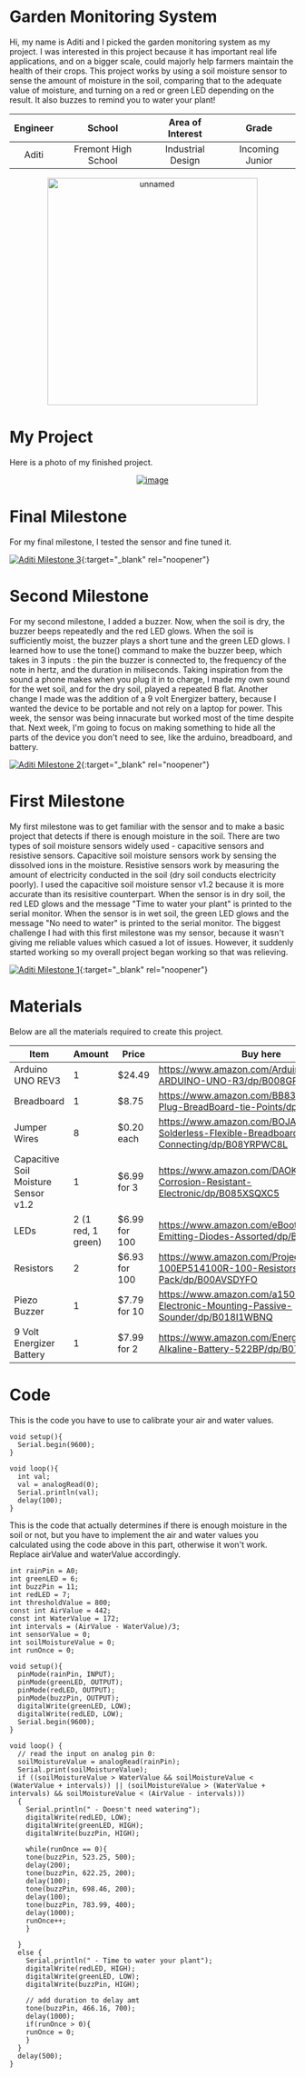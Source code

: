 ﻿# Garden Monitoring System
Hi, my name is Aditi and I picked the garden monitoring system as my project. I was interested in this project because it has important real life applications, and on a bigger scale, could majorly help farmers maintain the health of their crops. This project works by using a soil moisture sensor to sense the amount of moisture in the soil, comparing that to the adequate value of moisture, and turning on a red or green LED depending on the result. It also buzzes to remind you to water your plant!

| **Engineer** | **School** | **Area of Interest** | **Grade** |
|:--:|:--:|:--:|:--:|
| Aditi | Fremont High School | Industrial Design | Incoming Junior | 

<p align ="center">
<a href="https://ibb.co/W5VkLBw"><img src="https://i.ibb.co/c3Y6j2H/unnamed.jpg" alt="unnamed" border="0" height="400" width="370"></a>
</p>

# My Project
Here is a photo of my finished project. 

<p align="center">
<a href="https://ibb.co/Ptnw4rZ"><img src="https://i.ibb.co/M94MpgD/image.jpg" alt="image" border="0"></a>
</p>

# Final Milestone
For my final milestone, I tested the sensor and fine tuned it. 

[![Aditi Milestone 3](https://res.cloudinary.com/marcomontalbano/image/upload/v1660238516/video_to_markdown/images/youtube--1IBvHLctiQA-c05b58ac6eb4c4700831b2b3070cd403.jpg)](https://youtu.be/1IBvHLctiQA "Aditi Milestone 3"){:target="_blank" rel="noopener"}

# Second Milestone
For my second milestone, I added a buzzer. Now, when the soil is dry, the buzzer beeps repeatedly and the red LED glows. When the soil is sufficiently moist, the buzzer plays a short tune and the green LED glows. I learned how to use the tone() command to make the buzzer beep, which takes in 3 inputs : the pin the buzzer is connected to, the frequency of the note in hertz, and the duration in miliseconds. Taking inspiration from the sound a phone makes when you plug it in to charge, I made my own sound for the wet soil, and for the dry soil, played a repeated B flat. Another change I made was the addition of a 9 volt Energizer battery, because I wanted the device to be portable and not rely on a laptop for power. This week, the sensor was being innacurate but worked most of the time despite that. Next week, I'm going to focus on making something to hide all the parts of the device you don't need to see, like the arduino, breadboard, and battery. 

[![Aditi Milestone 2](https://res.cloudinary.com/marcomontalbano/image/upload/v1659643684/video_to_markdown/images/youtube--ewLE1gIv9vw-c05b58ac6eb4c4700831b2b3070cd403.jpg)](https://youtu.be/ewLE1gIv9vw "Aditi Milestone 2"){:target="_blank" rel="noopener"}

# First Milestone

My first milestone was to get familiar with the sensor and to make a basic project that detects if there is enough moisture in the soil. There are two types of soil moisture sensors widely used - capacitive sensors and resistive sensors. Capacitive soil moisture sensors work by sensing the dissolved ions in the moisture. Resistive sensors work by measuring the amount of electricity conducted in the soil (dry soil conducts electricity poorly). I used the capacitive soil moisture sensor v1.2 because it is more accurate than its resisitive counterpart. When the sensor is in dry soil, the red LED glows and the message "Time to water your plant" is printed to the serial monitor. When the sensor is in wet soil, the green LED glows and the message "No need to water" is printed to the serial monitor. The biggest challenge I had with this first milestone was my sensor, because it wasn't giving me reliable values which casued a lot of issues. However, it suddenly started working so my overall project began working so that was relieving. 

[![Aditi Milestone 1](https://res.cloudinary.com/marcomontalbano/image/upload/v1659123103/video_to_markdown/images/youtube--0P7yvY682BA-c05b58ac6eb4c4700831b2b3070cd403.jpg)](https://youtu.be/0P7yvY682BA "Aditi Iyer Milestone 1"){:target="_blank" rel="noopener"}

# Materials
Below are all the materials required to create this project.

| Item | Amount | Price | Buy here |
| ------------- | ------------- | ------------- | ------------- |
| Arduino UNO REV3  | 1  | $24.49  | https://www.amazon.com/Arduino-A000066-ARDUINO-UNO-R3/dp/B008GRTSV6  |
| Breadboard  | 1  | $8.75  | https://www.amazon.com/BB830-Solderless-Plug-BreadBoard-tie-Points/dp/B0040Z4QN8  |
| Jumper Wires  | 8  | $0.20 each  | https://www.amazon.com/BOJACK-Solderless-Flexible-Breadboard-Connecting/dp/B08YRPWC8L  |
| Capacitive Soil Moisture Sensor v1.2  | 1  | $6.99 for 3  | https://www.amazon.com/DAOKI-Capacitive-Corrosion-Resistant-Electronic/dp/B085XSQXC5 |
| LEDs  | 2 (1 red, 1 green)  | $6.99 for 100  | https://www.amazon.com/eBoot-Pieces-Emitting-Diodes-Assorted/dp/B06XPV4CSH |
| Resistors  | 2  | $6.93 for 100  | https://www.amazon.com/Projects-100EP514100R-100-Resistors-Pack/dp/B00AVSDYFO |
| Piezo Buzzer | 1  | $7.79 for 10  | https://www.amazon.com/a15091400ux0103-Electronic-Mounting-Passive-Sounder/dp/B018I1WBNQ |
| 9 Volt Energizer Battery | 1  | $7.99 for 2  | https://www.amazon.com/Energizer-2513-Alkaline-Battery-522BP/dp/B079NNB63D |

# Code
This is the code you have to use to calibrate your air and water values.

```
void setup(){
  Serial.begin(9600);
}

void loop(){
  int val;
  val = analogRead(0);
  Serial.println(val);
  delay(100); 
}
```

This is the code that actually determines if there is enough moisture in the soil or not, but you have to implement the air and water values you calculated using the code above in this part, otherwise it won't work. Replace airValue and waterValue accordingly.

```
int rainPin = A0;
int greenLED = 6;
int buzzPin = 11;
int redLED = 7;
int thresholdValue = 800;
const int AirValue = 442; 
const int WaterValue = 172; 
int intervals = (AirValue - WaterValue)/3;
int sensorValue = 0;
int soilMoistureValue = 0;
int runOnce = 0;

void setup(){
  pinMode(rainPin, INPUT);
  pinMode(greenLED, OUTPUT);
  pinMode(redLED, OUTPUT);
  pinMode(buzzPin, OUTPUT); 
  digitalWrite(greenLED, LOW);
  digitalWrite(redLED, LOW);
  Serial.begin(9600);
}

void loop() {
  // read the input on analog pin 0:
  soilMoistureValue = analogRead(rainPin);
  Serial.print(soilMoistureValue);
  if ((soilMoistureValue > WaterValue && soilMoistureValue < (WaterValue + intervals)) || (soilMoistureValue > (WaterValue + intervals) && soilMoistureValue < (AirValue - intervals)))
  {
    Serial.println(" - Doesn't need watering");
    digitalWrite(redLED, LOW);
    digitalWrite(greenLED, HIGH);
    digitalWrite(buzzPin, HIGH);
    
    while(runOnce == 0){
    tone(buzzPin, 523.25, 500);
    delay(200);
    tone(buzzPin, 622.25, 200);
    delay(100);
    tone(buzzPin, 698.46, 200);
    delay(100);
    tone(buzzPin, 783.99, 400);
    delay(1000);
    runOnce++; 
    }
    
  }
  else {
    Serial.println(" - Time to water your plant");
    digitalWrite(redLED, HIGH);
    digitalWrite(greenLED, LOW);
    digitalWrite(buzzPin, HIGH);

    // add duration to delay amt 
    tone(buzzPin, 466.16, 700);
    delay(1000); 
    if(runOnce > 0){
    runOnce = 0;
    }
  }
  delay(500);
}


